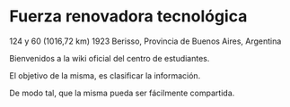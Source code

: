 # Fuerza renovadora tecnológica

124 y 60 (1016,72 km) 1923 Berisso, Provincia de Buenos Aires, Argentina

Bienvenidos a la wiki oficial del centro de estudiantes.

El objetivo de la misma, es clasificar la información.

De modo tal, que la misma pueda ser fácilmente compartida.
